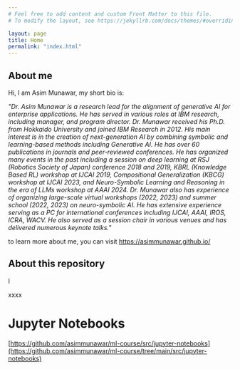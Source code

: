 ```yaml
---
# Feel free to add content and custom Front Matter to this file.
# To modify the layout, see https://jekyllrb.com/docs/themes/#overriding-theme-defaults

layout: page
title: Home
permalink: "index.html"
---
```


## About me

Hi, I am Asim Munawar, my short bio is:

_"Dr. Asim Munawar is a research lead for the alignment of generative AI for enterprise applications. He has served
in various roles at IBM research, including manager, and program director. Dr. Munawar received his Ph.D. from
Hokkaido University and joined IBM Research in 2012. His main interest is in the creation of next-generation AI by
combining symbolic and learning-based methods including Generative AI. He has over 60 publications in journals
and peer-reviewed conferences. He has organized many events in the past including a session on deep learning at
RSJ (Robotics Society of Japan) conference 2018 and 2019, KBRL (Knowledge Based RL) workshop at IJCAI 2019,
Compositional Generalization (KBCG) workshop at IJCAI 2023, and Neuro-Symbolic Learning and Reasoning in the
era of LLMs workshop at AAAI 2024. Dr. Munawar also has experience of organizing large-scale virtual workshops
(2022, 2023) and summer school (2022, 2023) on neuro-symbolic AI. He has extensive experience serving as a PC for
international conferences including IJCAI, AAAI, IROS, ICRA, WACV. He also served as a session chair in various
venues and has delivered numerous keynote talks."_


to learn more about me, you can visit https://asimmunawar.github.io/


## About this repository

I 


xxxx


# Jupyter Notebooks

[https://github.com/asimmunawar/ml-course/src/jupyter-notebooks](https://github.com/asimmunawar/ml-course/tree/main/src/jupyter-notebooks)
